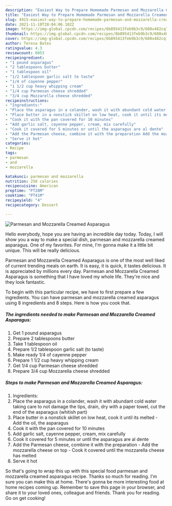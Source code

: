 ```yaml
---
description: "Easiest Way to Prepare Homemade Parmesan and Mozzarella Creamed Asparagus"
title: "Easiest Way to Prepare Homemade Parmesan and Mozzarella Creamed Asparagus"
slug: 4915-easiest-way-to-prepare-homemade-parmesan-and-mozzarella-creamed-asparagus
date: 2021-11-10T20:04:06.102Z
image: https://img-global.cpcdn.com/recipes/6b895413feb9b3c9/680x482cq70/parmesan-and-mozzarella-creamed-asparagus-recipe-main-photo.jpg
thumbnail: https://img-global.cpcdn.com/recipes/6b895413feb9b3c9/680x482cq70/parmesan-and-mozzarella-creamed-asparagus-recipe-main-photo.jpg
cover: https://img-global.cpcdn.com/recipes/6b895413feb9b3c9/680x482cq70/parmesan-and-mozzarella-creamed-asparagus-recipe-main-photo.jpg
author: Teresa Bates
ratingvalue: 4.3
reviewcount: 6053
recipeingredient:
- "1 pound asparagus"
- "2 tablespoons butter"
- "1 tablespoon oil"
- "1/2 tablespoon garlic salt to taste"
- "1/4 of cayenne pepper"
- "1 1/2 cup heavy whipping cream"
- "1/4 cup Parmesan cheese shredded"
- "3/4 cup Mozzarella cheese shredded"
recipeinstructions:
- "Ingredients:"
- "Place the asparagus in a colander, wash it with abundant cold water taking care to not damage the tips, drain, dry with a paper towel, cut the end of the asparagus (whitish part)"
- "Place butter in a nonstick skillet on low heat, cook it until its melted Add the oil, the asparagus"
- "Cook it with the pan covered for 10 minutes"
- "Add garlic salt, cayenne pepper, cream, mix carefully"
- "Cook it covered for 5 minutes or until the asparagus are al dente"
- "Add the Parmesan cheese, combine it with the preparation Add the mozzarella cheese on top Cook it covered until the mozzarella cheese has melted"
- "Serve it hot"
categories:
- Recipe
tags:
- parmesan
- and
- mozzarella

katakunci: parmesan and mozzarella 
nutrition: 258 calories
recipecuisine: American
preptime: "PT28M"
cooktime: "PT41M"
recipeyield: "4"
recipecategory: Dessert

---
```



![Parmesan and Mozzarella Creamed Asparagus](https://img-global.cpcdn.com/recipes/6b895413feb9b3c9/680x482cq70/parmesan-and-mozzarella-creamed-asparagus-recipe-main-photo.jpg)

Hello everybody, hope you are having an incredible day today. Today, I will show you a way to make a special dish, parmesan and mozzarella creamed asparagus. One of my favorites. For mine, I'm gonna make it a little bit unique. This will be really delicious.



Parmesan and Mozzarella Creamed Asparagus is one of the most well liked of current trending meals on earth. It is easy, it is quick, it tastes delicious. It is appreciated by millions every day. Parmesan and Mozzarella Creamed Asparagus is something that I have loved my whole life. They're nice and they look fantastic.


To begin with this particular recipe, we have to first prepare a few ingredients. You can have parmesan and mozzarella creamed asparagus using 8 ingredients and 8 steps. Here is how you cook that.

<!--inarticleads1-->

##### The ingredients needed to make Parmesan and Mozzarella Creamed Asparagus:

1. Get 1 pound asparagus
1. Prepare 2 tablespoons butter
1. Take 1 tablespoon oil
1. Prepare 1/2 tablespoon garlic salt (to taste)
1. Make ready 1/4 of cayenne pepper
1. Prepare 1 1/2 cup heavy whipping cream
1. Get 1/4 cup Parmesan cheese shredded
1. Prepare 3/4 cup Mozzarella cheese shredded




<!--inarticleads2-->

##### Steps to make Parmesan and Mozzarella Creamed Asparagus:

1. Ingredients:
1. Place the asparagus in a colander, wash it with abundant cold water taking care to not damage the tips, drain, dry with a paper towel, cut the end of the asparagus (whitish part)
1. Place butter in a nonstick skillet on low heat, cook it until its melted - Add the oil, the asparagus
1. Cook it with the pan covered for 10 minutes
1. Add garlic salt, cayenne pepper, cream, mix carefully
1. Cook it covered for 5 minutes or until the asparagus are al dente
1. Add the Parmesan cheese, combine it with the preparation - Add the mozzarella cheese on top - Cook it covered until the mozzarella cheese has melted
1. Serve it hot




So that's going to wrap this up with this special food parmesan and mozzarella creamed asparagus recipe. Thanks so much for reading. I'm sure you can make this at home. There's gonna be more interesting food at home recipes coming up. Remember to save this page in your browser, and share it to your loved ones, colleague and friends. Thank you for reading. Go on get cooking!
